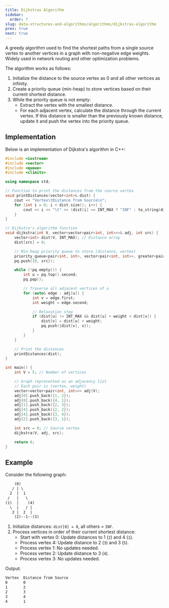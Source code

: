 ```yaml
---
title: Dijkstras Algorithm
sidebar:
  order: 7
slug: data-structures-and-algorithms/algorithms/dijkstras-algorithm
prev: true
next: true
---
```


A greedy algorithm used to find the shortest paths from a single source vertex to another vertices in a graph with non-negative edge weights. Widely used in network routing and other optimization problems.

The algorithm works as follows:
1. Initialize the distance to the source vertex as 0 and all other vertices as infinity.
2. Create a priority queue (min-heap) to store vertices based on their current shortest distance.
3. While the priority queue is not empty:
   - Extract the vertex with the smallest distance.
   - For each adjacent vertex, calculate the distance through the current vertex. If this distance is smaller than the previously known distance, update it and push the vertex into the priority queue.

## Implementation

Below is an implementation of Dijkstra's algorithm in C++:

```cpp
#include <iostream>
#include <vector>
#include <queue>
#include <climits>

using namespace std;

// Function to print the distances from the source vertex
void printDistances(vector<int>& dist) {
    cout << "Vertex\tDistance from Source\n";
    for (int i = 0; i < dist.size(); i++) {
        cout << i << "\t" << (dist[i] == INT_MAX ? "INF" : to_string(dist[i])) << "\n";
    }
}

// Dijkstra's algorithm function
void dijkstra(int V, vector<vector<pair<int, int>>>& adj, int src) {
    vector<int> dist(V, INT_MAX); // Distance array
    dist[src] = 0;

    // Min-heap priority queue to store (distance, vertex)
    priority_queue<pair<int, int>, vector<pair<int, int>>, greater<pair<int, int>>> pq;
    pq.push({0, src});

    while (!pq.empty()) {
        int u = pq.top().second;
        pq.pop();

        // Traverse all adjacent vertices of u
        for (auto& edge : adj[u]) {
            int v = edge.first;
            int weight = edge.second;

            // Relaxation step
            if (dist[u] != INT_MAX && dist[u] + weight < dist[v]) {
                dist[v] = dist[u] + weight;
                pq.push({dist[v], v});
            }
        }
    }

    // Print the distances
    printDistances(dist);
}

int main() {
    int V = 5; // Number of vertices

    // Graph represented as an adjacency list
    // Each pair is (vertex, weight)
    vector<vector<pair<int, int>>> adj(V);
    adj[0].push_back({1, 2});
    adj[0].push_back({4, 1});
    adj[1].push_back({2, 3});
    adj[4].push_back({2, 2});
    adj[4].push_back({3, 4});
    adj[2].push_back({3, 1});

    int src = 0; // Source vertex
    dijkstra(V, adj, src);

    return 0;
}
```

## Example

Consider the following graph:

```txt
    (0)
   / | \
  2  |  1
 /   |   \
(1)  |    (4)
  \  |   / |
   3 |  2  |
    (2)--1--(3)
```

1. Initialize distances: `dist[0] = 0`, all others = `INF`.
2. Process vertices in order of their current shortest distance:
   - Start with vertex 0: Update distances to 1 (`2`) and 4 (`1`).
   - Process vertex 4: Update distance to 2 (`3`) and 3 (`5`).
   - Process vertex 1: No updates needed.
   - Process vertex 2: Update distance to 3 (`4`).
   - Process vertex 3: No updates needed.

Output:
```txt
Vertex  Distance from Source
0       0
1       2
2       3
3       4
4       1
```
